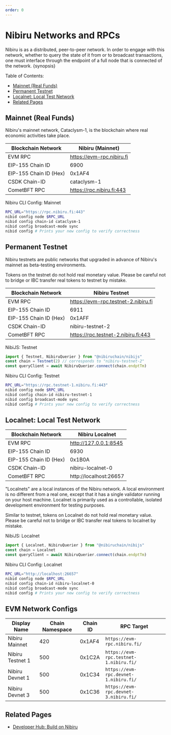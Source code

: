 ```yaml
---
order: 0
---
```


# Nibiru Networks and RPCs

Nibiru is as a distributed, peer-to-peer network. In order to engage with this
network, whether to query the state of it from or to broadcast
transactions, one must interface through the endpoint of a full node that is
connected of the network. {synopsis}

Table of Contents:

- [Mainnet (Real Funds)](#mainnet-real-funds)
- [Permanent Testnet](#permanent-testnet)
- [Localnet: Local Test Network](#localnet-local-test-network)
- [Related Pages](#related-pages)

## Mainnet (Real Funds)

Nibiru's mainnet network, Cataclysm-1, is the blockchain where real economic activities take place.

| Blockchain Network | Nibiru (Mainnet) |
| --- | --- |
| EVM RPC | https://evm-rpc.nibiru.fi |
| EIP-155 Chain ID | 6900 |
| EIP-155 Chain ID (Hex) | 0x1AF4 |
| CSDK Chain-ID | cataclysm-1 |
| CometBFT RPC | https://rpc.nibiru.fi:443 |

<!-- TODO: NibiJS Mainnet -->

Nibiru CLI Config: Mainnet

```bash
RPC_URL="https://rpc.nibiru.fi:443"
nibid config node $RPC_URL
nibid config chain-id cataclysm-1
nibid config broadcast-mode sync
nibid config # Prints your new config to verify correctness
```

## Permanent Testnet

Nibiru testnets are public networks that upgraded in advance of Nibiru's mainnet
as beta-testing environments.

Tokens on the testnet do not hold real monetary value. Please be careful not to
bridge or IBC transfer real tokens to testnet by mistake.

| Blockchain Network | Nibiru Testnet |
| --- | --- |
| EVM RPC | https://evm-rpc.testnet-2.nibiru.fi |
| EIP-155 Chain ID | 6911 |
| EIP-155 Chain ID (Hex) | 0x1AFF |
| CSDK Chain-ID | nibiru-testnet-2 |
| CometBFT RPC | https://rpc.testnet-2.nibiru.fi:443 |

NibiJS: Testnet

```js
import { Testnet, NibiruQuerier } from "@nibiruchain/nibijs"
const chain = Testnet(2) // corresponds to "nibiru-testnet-2"
const queryClient = await NibiruQuerier.connect(chain.endptTm)
```

Nibiru CLI Config: Testnet

```bash
RPC_URL="https://rpc.testnet-1.nibiru.fi:443"
nibid config node $RPC_URL
nibid config chain-id nibiru-testnet-1
nibid config broadcast-mode sync
nibid config # Prints your new config to verify correctness
```

## Localnet: Local Test Network

| Blockchain Network | Nibiru Localnet |
| --- | --- |
| EVM RPC | http://127.0.0.1:8545 |
| EIP-155 Chain ID | 6930 |
| EIP-155 Chain ID (Hex) | 0x1B0A |
| CSDK Chain-ID | nibiru-localnet-0 |
| CometBFT RPC | http://localhost:26657 |

"Localnets" are a local instances of the Nibiru network. A local environment is
no different from a real one, except that it has a single validator running on
your host machine. Localnet is primarily used as a controllable, isolated
development environment for testing purposes.

Similar to testnet, tokens on Localnet do not hold real monetary value. Please be
careful not to bridge or IBC transfer real tokens to localnet by mistake.

NibiJS: Localnet

```js
import { Localnet, NibiruQuerier } from "@nibiruchain/nibijs"
const chain = Localnet
const queryClient = await NibiruQuerier.connect(chain.endptTm)
```

Nibiru CLI Config: Localnet

```bash
RPC_URL="http://localhost:26657"
nibid config node $RPC_URL
nibid config chain-id nibiru-localnet-0
nibid config broadcast-mode sync
nibid config # Prints your new config to verify correctness
```

## EVM Network Configs

| Display Name     | Chain Namespace | Chain ID | RPC Target                             |
|------------------|-----------------|----------|----------------------------------------|
| Nibiru Mainnet   | 420             | 0x1AF4   | `https://evm-rpc.nibiru.fi/`           |
| Nibiru Testnet 1 | 500             | 0x1C2A   | `https://evm-rpc.testnet-1.nibiru.fi/` |
| Nibiru Devnet 1  | 500             | 0x1C34   | `https://evm-rpc.devnet-1.nibiru.fi/`  |
| Nibiru Devnet 3  | 500             | 0x1C36   | `https://evm-rpc.devnet-3.nibiru.fi/`  |

## Related Pages

- [Developer Hub: Build on Nibiru](../)
